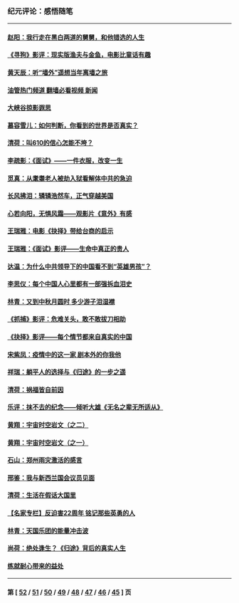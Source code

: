 ### 纪元评论：感悟随笔
---
#### [赵阳：我行走在黑白两道的舅舅，和他错选的人生](../../pages/nsc1035/n13438837.md?12190330) 
#### [《寻狗》影评：现实版渔夫与金鱼，电影比童话有趣](../../pages/nsc1035/n13389805.md?12190330) 
#### [黄天辰：听“墙外”遥想当年离墙之旅](../../pages/nsc1035/n13377229.md?12190330) 
#### [油管热门频道 翻墙必看视频 新闻](ok?12190330)
#### [大峡谷掠影遐思](../../pages/nsc1035/n13354743.md?12190330) 
#### [慕容雪儿：如何判断，你看到的世界是否真实？](../../pages/nsc1035/n13332569.md?12190330) 
#### [清荷：叫610的信心怎能不垮？](../../pages/nsc1035/n13304848.md?12190330) 
#### [李疏影：《面试》——一件衣服，改变一生](../../pages/nsc1035/n13292494.md?12190330) 
#### [觅真：从耄耋老人被劫入狱看解体中共的急迫](../../pages/nsc1035/n13284545.md?12190330) 
#### [长风拂泪：辚辚浩然车，正气穿越美国](../../pages/nsc1035/n13284280.md?12190330) 
#### [心若向阳，无惧风霜——观影片《意外》有感](../../pages/nsc1035/n13275318.md?12190330) 
#### [王瑞雅：电影《抉择》带给台商的启示](../../pages/nsc1035/n13274064.md?12190330) 
#### [王瑞雅：《面试》影评——生命中真正的贵人](../../pages/nsc1035/n13260528.md?12190330) 
#### [达温：为什么中共领导下的中国看不到“英雄男孩”？](../../pages/nsc1035/n13257099.md?12190330) 
#### [李思仪：每个中国人心里都有一部强拆血泪史](../../pages/nsc1035/n13249632.md?12190330) 
#### [林青：又到中秋月圆时 多少游子泪湿襟](../../pages/nsc1035/n13245916.md?12190330) 
#### [《抓捕》影评：危难关头，敢不敢拔刀相助](../../pages/nsc1035/n13244251.md?12190330) 
#### [《抉择》影评——每个情节都来自真实的中国](../../pages/nsc1035/n13242564.md?12190330) 
#### [宋紫凤：疫情中的这一家 剧本外的你我他](../../pages/nsc1035/n13242358.md?12190330) 
#### [祥瑞：躺平人的选择与《归途》的一步之遥](../../pages/nsc1035/n13213201.md?12190330) 
#### [清荷：祸福皆自前因](../../pages/nsc1035/n13213177.md?12190330) 
#### [乐评：抹不去的纪念——倾听大雄《无名之辈无所适从》](../../pages/nsc1035/n13163359.md?12190330) 
#### [黄翔：宇宙时空岩文（之二）](../../pages/nsc1035/n13141116.md?12190330) 
#### [黄翔：宇宙时空岩文（之一）](../../pages/nsc1035/n13140355.md?12190330) 
#### [石山：郑州雨灾激活的感言](../../pages/nsc1035/n13135372.md?12190330) 
#### [邢鉴：我与新西兰国会议员见面](../../pages/nsc1035/n13111626.md?12190330) 
#### [清荷：生活在假话大国里](../../pages/nsc1035/n13103916.md?12190330) 
#### [【名家专栏】反迫害22周年 铭记那些英勇的人](../../pages/nsc1035/n13102771.md?12190330) 
#### [林青：天国乐团的能量冲击波](../../pages/nsc1035/n13099634.md?12190330) 
#### [尚荷：绝处逢生？《归途》背后的真实人生](../../pages/nsc1035/n13099470.md?12190330) 
#### [练就耐心带来的益处](../../pages/nsc1035/n13081876.md?12190330) 

---
#### 第 [ [52](./52.md?12190330) / [51](./51.md?12190330) / [50](./50.md?12190330) / [49](./49.md?12190330) / [48](./48.md?12190330) / [47](./47.md?12190330) / [46](./46.md?12190330) / [45](./45.md?12190330) ] 页
